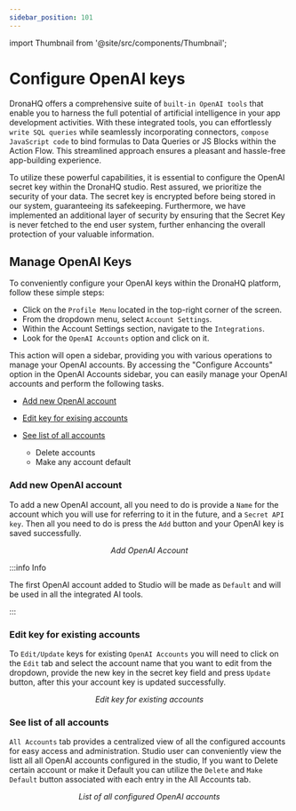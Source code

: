 ```yaml
---
sidebar_position: 101
---
```


import Thumbnail from '@site/src/components/Thumbnail';

# Configure OpenAI keys 

DronaHQ offers a comprehensive suite of `built-in OpenAI tools` that enable you to harness the full potential of artificial intelligence in your app development activities. With these integrated tools, you can effortlessly `write SQL queries` while seamlessly incorporating connectors, `compose JavaScript code` to bind formulas to Data Queries or JS Blocks within the Action Flow. This streamlined approach ensures a pleasant and hassle-free app-building experience.

To utilize these powerful capabilities, it is essential to configure the OpenAI secret key within the DronaHQ studio. Rest assured, we prioritize the security of your data. The secret key is encrypted before being stored in our system, guaranteeing its safekeeping. Furthermore, we have implemented an additional layer of security by ensuring that the Secret Key is never fetched to the end user system, further enhancing the overall protection of your valuable information.

## Manage OpenAI Keys


To conveniently configure your OpenAI keys within the DronaHQ platform, follow these simple steps:

- Click on the `Profile Menu` located in the top-right corner of the screen.
- From the dropdown menu, select `Account Settings`.
- Within the Account Settings section, navigate to the `Integrations`.
- Look for the `OpenAI Accounts` option and click on it.

This action will open a sidebar, providing you with various operations to manage your OpenAI accounts. By accessing the "Configure Accounts" option in the OpenAI Accounts sidebar, you can easily manage your OpenAI accounts and perform the following tasks.

- <a href="#add-new-openai-account">Add new OpenAI account</a>
- <a href="#edit-key-for-existing-accounts">Edit key for exising accounts</a>
- <a href="#see-list-of-all-accounts">See list of all accounts</a>

  - Delete accounts
  - Make any account default

### Add new OpenAI account

To add a new OpenAI account, all you need to do is provide a `Name` for the account which you will use for referring to it in the future, and a `Secret API key`. Then all you need to do is press the `Add` button and your OpenAI key is saved successfully.

<figure>
  <Thumbnail src="/img/dronahq-ai/configure-openai-keys/add-openai-account.png" alt="Add OpenAI Account" width='100%'/>
  <figcaption align = "center"><i>Add OpenAI Account</i></figcaption>
</figure>

:::info Info

The first OpenAI account added to Studio will be made as `Default` and will be used in all the integrated AI tools.

:::

### Edit key for existing accounts

To `Edit/Update` keys for existing `OpenAI Accounts` you will need to click on the `Edit` tab and select the account name that you want to edit from the dropdown, provide the new key in the secret key field and press `Update` button, after this your account key is updated successfully.

<figure>
  <Thumbnail src="/img/dronahq-ai/configure-openai-keys/edit-key-for-existing-accounts.png" alt="Edit key for existing accounts" width='100%'/>
  <figcaption align = "center"><i>Edit key for existing accounts</i></figcaption>
</figure>

### See list of all accounts

`All Accounts` tab provides a centralized view of all the configured accounts for easy access and administration. Studio user can conveniently view the listt all all OpenAI accounts configured in the studio, If you want to Delete certain account or make it Default you can utilize the `Delete` and `Make Default` button associated with each entry in the All Accounts tab.

<figure>
  <Thumbnail src="/img/dronahq-ai/configure-openai-keys/list-all-accounts.png" alt="All configured OpenAI accounts list" width='100%'/>
  <figcaption align = "center"><i>List of all configured OpenAI accounts</i></figcaption>
</figure>